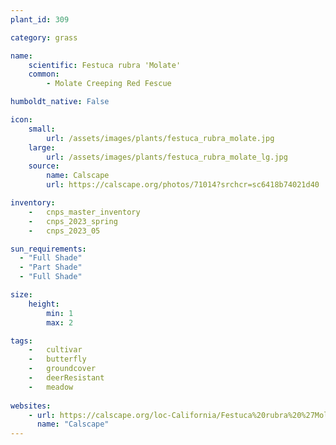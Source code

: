 ```yaml
---
plant_id: 309

category: grass

name: 
    scientific: Festuca rubra 'Molate'
    common: 
        - Molate Creeping Red Fescue

humboldt_native: False

icon: 
    small: 
        url: /assets/images/plants/festuca_rubra_molate.jpg 
    large: 
        url: /assets/images/plants/festuca_rubra_molate_lg.jpg 
    source: 
        name: Calscape 
        url: https://calscape.org/photos/71014?srchcr=sc6418b74021d40

inventory: 
    -   cnps_master_inventory
    -   cnps_2023_spring
    -   cnps_2023_05 

sun_requirements:
  - "Full Shade"
  - "Part Shade"
  - "Full Shade"

size:
    height: 
        min: 1
        max: 2

tags:  
    -   cultivar
    -   butterfly
    -   groundcover
    -   deerResistant
    -   meadow
    
websites: 
    - url: https://calscape.org/loc-California/Festuca%20rubra%20%27Molate%20Pt.%27(%20) 
      name: "Calscape"
---
```


